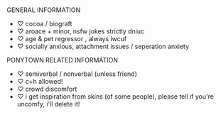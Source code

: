 ###
GENERAL INFORMATION
- ♡ cocoa / biograft
- ♡ aroace + minor, nsfw jokes strictly dniuc
- ♡ age & pet regressor , always iwcuf
- ♡ socially anxious, attachment issues / seperation anxiety

PONYTOWN RELATED INFORMATION
- ♡ semiverbal / nonverbal (unless friend)
- ♡ c+h allowed!
- ♡ crowd discomfort
- ♡ i get inspiration from skins (of some people), please tell if you're uncomfy, i'll delete it!
<!--
**cocoagraft/cocoagraft** is a ✨ _special_ ✨ repository because its `README.md` (this file) appears on your GitHub profile.

Here are some ideas to get you started:

- 🔭 I’m currently working on ...
- 🌱 I’m currently learning ...
- 👯 I’m looking to collaborate on ...
- 🤔 I’m looking for help with ...
- 💬 Ask me about ...
- 📫 How to reach me: ...
- 😄 Pronouns: ...
- ⚡ Fun fact: ...
-->
